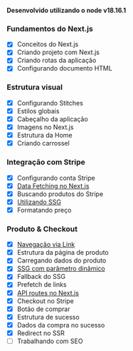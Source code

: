 **Desenvolvido utilizando o node v18.16.1**

### Fundamentos do Next.js

- [x] Conceitos do Next.js
- [x] Criando projeto com Next.js
- [x] Criando rotas da aplicação
- [x] Configurando documento HTML

### Estrutura visual

- [x] Configurando Stitches
- [x] Estilos globais
- [x] Cabeçalho da aplicação
- [x] Imagens no Next.js
- [x] Estrutura da Home
- [x] Criando carrossel

### Integração com Stripe

- [x] Configurando conta Stripe
- [x] [Data Fetching no Next.js](https://rosiele-david.notion.site/Data-Fetching-no-Next-js-191c0a77e65f4313a46b789534bd78a0?pvs=4)
- [x] Buscando produtos do Stripe
- [x] [Utilizando SSG](https://rosiele-david.notion.site/Utilizando-SSG-8cb4f2e8457d4c5f8bc854b228340bed?pvs=4)
- [x] Formatando preço

### Produto & Checkout

- [x] [Navegação via Link](https://rosiele-david.notion.site/Navega-o-via-Link-7a07a7fea51842f0aabfc53329b4cfea?pvs=4)
- [x] Estrutura da página de produto
- [x] Carregando dados do produto
- [x] [SSG com parâmetro dinâmico](https://rosiele-david.notion.site/SSG-com-par-metro-din-mico-ecf0894b88bc498081ecbc3f2a9a09a1?pvs=4)
- [x] Fallback do SSG
- [x] Prefetch de links
- [x] [API routes no Next.js](https://rosiele-david.notion.site/API-routes-no-Next-js-109a81ee692243ffbe5c5019f7232261?pvs=4)
- [x] Checkout no Stripe
- [x] Botão de comprar
- [x] Estrutura de sucesso
- [x] Dados da compra no sucesso
- [x] Redirect no SSR
- [ ] Trabalhando com SEO
